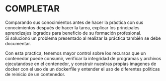 # COMPLETAR  
Comparando sus conocimientos antes de hacer la práctica con sus conocimientos después de hacer la tarea, explicar los principales aprendizajes logrados para beneficio de su formación profesional.  
Si solucionó un problema presentado al realizar la práctica también se debe documentar.

Con esta practica, tenemos mayor control sobre los recursos que un contenedor puede consumir, verificar la integridad de programas y archivos ejecutandose en el contenedor, y construir nuestras propias imagenes de docker con el uso de un dockerfile y entender el uso de diferentes politicas de reinicio de un contenedor.